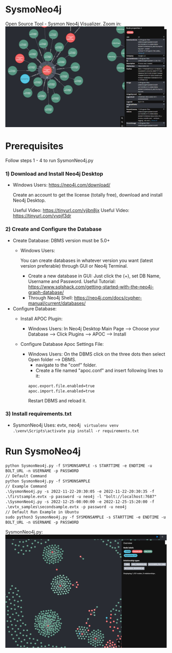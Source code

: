 # SysmoNeo4j
Open Source Tool - Sysmon Neo4j Visualizer.
Zoom in:
![art](./images/zoomin.png)

# **Prerequisites**
Follow steps 1 - 4  to run SysmonNeo4j.py

### **1) Download and Install Neo4j Desktop**
   - Windows Users: https://neo4j.com/download/
     
     Create an account to get the license (totally free), download and install Neo4j Desktop.
     
     Useful Video: https://tinyurl.com/yjjbn8jx
     Useful Video: https://tinyurl.com/vvpjf3dr
     
### **2) Create and Configure the Database**
   - Create Database: DBMS version must be 5.0+
     - Windows Users:
       
       You can create databases in whatever version you want (latest version preferable) through GUI or Neo4j Terminal.
       - Create a new database in GUI: Just click the (+), set DB Name, Username and Password. Useful Tutorial: https://www.sqlshack.com/getting-started-with-the-neo4j-graph-database/
       - Through Neo4j Shell: https://neo4j.com/docs/cypher-manual/current/databases/
   - Configure Database:
     - Install APOC Plugin:
       - Windows Users: In Neo4j Desktop Main Page --> Choose your Database --> Click Plugins --> APOC --> Install
     
     - Configure Database Apoc Settings File:
       - Windows Users: On the DBMS click on the three dots then select Open folder --> DBMS.
          - navigate to the "conf" folder.
          - Create a file named "apoc.conf" and insert following lines to it:
         ```
         apoc.export.file.enabled=true
         apoc.import.file.enabled=true
         ```
         Restart DBMS and reload it.
       
### **3) Install requirements.txt**
   - SysmonNeo4j Uses: evtx, neo4j
    ``` 
    virtualenv venv 
    .\venv\Scripts\activate
    pip install -r requirements.txt 
    ```    

# **Run SysmoNeo4j**
```
python SysmonNeo4j.py -f SYSMONSAMPLE -s STARTTIME -e ENDTIME -u BOLT_URL -n USERNAME -p PASSWORD
// Default Command
python SysmonNeo4j.py -f SYSMONSAMPLE
// Example Command
.\SysmonNeo4j.py -s 2022-11-22-20:30:05 -e 2022-11-22-20:30:35 -f .\firstsample.evtx -p password -u neo4j -l "bolt://localhost:7687"
.\SysmonNeo4j.py -s 2022-12-25-08:00:00 -e 2022-12-25-15:20:00 -f .\evtx_samples\secondsample.evtx -p password -u neo4j
// Default Run Example in Ubuntu
sudo python3 SysmonNeo4j.py -f SYSMONSAMPLE -s STARTTIME -e ENDTIME -u BOLT_URL -n USERNAME -p PASSWORD 
``` 
SysmonNeo4j.py:
![art](./images/SysmonNeo4j.png)
